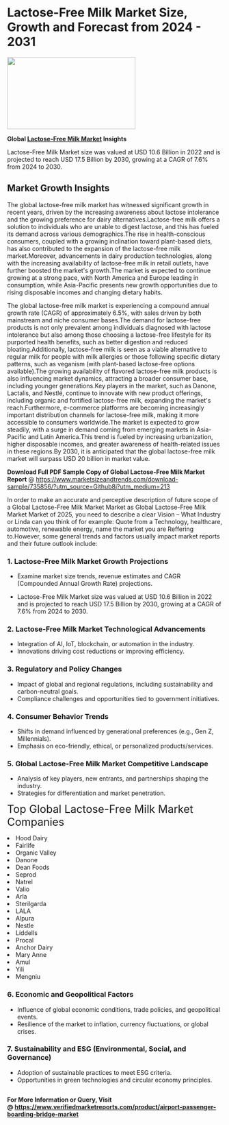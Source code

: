 <H1>Lactose-Free Milk Market Size, Growth and Forecast from 2024 - 2031</H1><img class="aligncenter size-medium wp-image-584254" src="https://thirdeyenews.in/wp-content/uploads/2024/09/Global-Market-Research-300x168.jpeg" alt="" width="300" height="168" /><p><strong>Global&nbsp;<a href="https://www.marketsizeandtrends.com/download-sample/735856/?utm_source=Github8j?utm_medium=213">Lactose-Free Milk Market</a> Insights</strong></p><p>Lactose-Free Milk Market size was valued at USD 10.6 Billion in 2022 and is projected to reach USD 17.5 Billion by 2030, growing at a CAGR of 7.6% from 2024 to 2030.</p><p><h2>Market Growth Insights</h2> <p>The global lactose-free milk market has witnessed significant growth in recent years, driven by the increasing awareness about lactose intolerance and the growing preference for dairy alternatives.Lactose-free milk offers a solution to individuals who are unable to digest lactose, and this has fueled its demand across various demographics.The rise in health-conscious consumers, coupled with a growing inclination toward plant-based diets, has also contributed to the expansion of the lactose-free milk market.Moreover, advancements in dairy production technologies, along with the increasing availability of lactose-free milk in retail outlets, have further boosted the market's growth.The market is expected to continue growing at a strong pace, with North America and Europe leading in consumption, while Asia-Pacific presents new growth opportunities due to rising disposable incomes and changing dietary habits.</p> <p>The global lactose-free milk market is experiencing a compound annual growth rate (CAGR) of approximately 6.5%, with sales driven by both mainstream and niche consumer bases.The demand for lactose-free products is not only prevalent among individuals diagnosed with lactose intolerance but also among those choosing a lactose-free lifestyle for its purported health benefits, such as better digestion and reduced bloating.Additionally, lactose-free milk is seen as a viable alternative to regular milk for people with milk allergies or those following specific dietary patterns, such as veganism (with plant-based lactose-free options available).The growing availability of flavored lactose-free milk products is also influencing market dynamics, attracting a broader consumer base, including younger generations.Key players in the market, such as Danone, Lactalis, and Nestlé, continue to innovate with new product offerings, including organic and fortified lactose-free milk, expanding the market's reach.Furthermore, e-commerce platforms are becoming increasingly important distribution channels for lactose-free milk, making it more accessible to consumers worldwide.The market is expected to grow steadily, with a surge in demand coming from emerging markets in Asia-Pacific and Latin America.This trend is fueled by increasing urbanization, higher disposable incomes, and greater awareness of health-related issues in these regions.By 2030, it is anticipated that the global lactose-free milk market will surpass USD 20 billion in market value.<p><span class=""><strong>Download Full PDF Sample Copy of Global Lactose-Free Milk Market Report</strong> @ <a href="https://www.marketsizeandtrends.com/download-sample/735856/?utm_source=Github8j?utm_medium=213" target="_blank">https://www.marketsizeandtrends.com/download-sample/735856/?utm_source=Github8j?utm_medium=213</a></span></p><p>In order to make an accurate and perceptive description of future scope of a Global&nbsp;Lactose-Free Milk Market Market as Global&nbsp;Lactose-Free Milk Market Market of 2025, you need to describe a clear Vision &ndash; What Industry or Linda can you think of for example: Quote from a Technology, healthcare, automotive, renewable energy, name the market you are Reffering to.However, some general trends and factors usually impact market reports and their future outlook include:</p><h3>1.&nbsp;<strong>Lactose-Free Milk Market Growth Projections</strong></h3><ul><li>Examine market size trends, revenue estimates and CAGR (Compounded Annual Growth Rate) projections.</li><li><p>Lactose-Free Milk Market size was valued at USD 10.6 Billion in 2022 and is projected to reach USD 17.5 Billion by 2030, growing at a CAGR of 7.6% from 2024 to 2030.</p></li></ul><h3>2.&nbsp;<strong>Lactose-Free Milk Market Technological Advancements</strong></h3><ul><li>Integration of AI, IoT, blockchain, or automation in the industry.</li><li>Innovations driving cost reductions or improving efficiency.</li></ul><h3>3.&nbsp;<strong>Regulatory and Policy Changes</strong></h3><ul><li>Impact of global and regional regulations, including sustainability and carbon-neutral goals.</li><li>Compliance challenges and opportunities tied to government initiatives.</li></ul><h3>4.&nbsp;<strong>Consumer Behavior Trends</strong></h3><ul><li>Shifts in demand influenced by generational preferences (e.g., Gen Z, Millennials).</li><li>Emphasis on eco-friendly, ethical, or personalized products/services.</li></ul><h3>5.&nbsp;<strong>Global Lactose-Free Milk Market Competitive Landscape</strong></h3><ul><li>Analysis of key players, new entrants, and partnerships shaping the industry.</li><li>Strategies for differentiation and market penetration.</li></ul><p data-pm-slice="1 1 []"><span style="color: inherit; font-family: inherit; font-size: 25px;">Top Global Lactose-Free Milk Market Companies</span></p><div class="" data-test-id=""><p><li>Hood Dairy</li><li> Fairlife</li><li> Organic Valley</li><li> Danone</li><li> Dean Foods</li><li> Seprod</li><li> Natrel</li><li> Valio</li><li> Arla</li><li> Sterilgarda</li><li> LALA</li><li> Alpura</li><li> Nestle</li><li> Liddells</li><li> Procal</li><li> Anchor Dairy</li><li> Mary Anne</li><li> Amul</li><li> Yili</li><li> Mengniu</li></p></div><h3>6.&nbsp;<strong>Economic and Geopolitical Factors</strong></h3><ul><li>Influence of global economic conditions, trade policies, and geopolitical events.</li><li>Resilience of the market to inflation, currency fluctuations, or global crises.</li></ul><h3>7.&nbsp;<strong>Sustainability and ESG (Environmental, Social, and Governance)</strong></h3><ul><li>Adoption of sustainable practices to meet ESG criteria.</li><li>Opportunities in green technologies and circular economy principles.</li></ul><h2><strong style="font-size: 14px;">For More Information or Query, Visit @&nbsp;</strong><a style="background-color: #ffffff; font-size: 14px;" href="https://www.marketsizeandtrends.com/report/lactose-free-milk-market/" target="_blank">https://www.verifiedmarketreports.com/product/airport-passenger-boarding-bridge-market</a></h2>